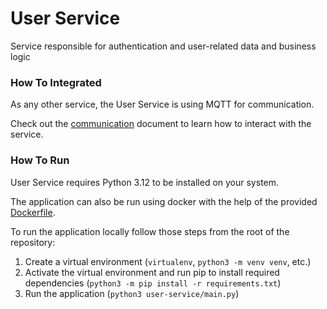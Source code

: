 # User Service
Service responsible for authentication and user-related data and business logic

### How To Integrated
As any other service, the User Service is using MQTT for communication.

Check out the [communication](https://git.chalmers.se/courses/dit355/2024/student_teams/dit356_2024_02/user-service/-/blob/master/docs/communication.md?ref_type=heads)
document to learn how to interact with the service.

### How To Run
User Service requires Python 3.12 to be installed on your system.

The application can also be run using docker with the help of the provided [Dockerfile](https://git.chalmers.se/courses/dit355/2024/student_teams/dit356_2024_02/user-service/-/blob/master/Dockerfile?ref_type=heads).

To run the application locally follow those steps from the root of the repository:
1. Create a virtual environment (`virtualenv`, `python3 -m venv venv`, etc.)
2. Activate the virtual environment and run pip to install required dependencies (`python3 -m pip install -r requirements.txt`)
3. Run the application (`python3 user-service/main.py`)
